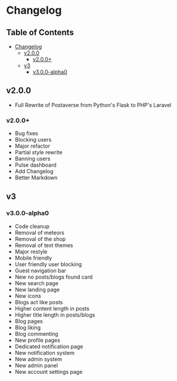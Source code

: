 # Changelog
## Table of Contents
- [Changelog](#changelog)
  - [v2.0.0](#v200)
    - [v2.0.0+](#v200-1)
  - [v3](#v3)
    - [v3.0.0-alpha0](#v300-alpha0)

## v2.0.0
* Full Rewrite of Postaverse from Python's Flask to PHP's Laravel

### v2.0.0+
* Bug fixes
* Blocking users
* Major refactor
* Partial style rewrite
* Banning users
* Pulse dashboard
* Add Changelog
* Better Markdown

## v3

### v3.0.0-alpha0
* Code cleanup
* Removal of meteors
* Removal of the shop
* Removal of text themes
* Major restyle
* Mobile friendly
* User friendly user blocking
* Guest navigation bar
* New no posts/blogs found card
* New search page
* New landing page
* New icons
* Blogs act like posts
* Higher content length in posts
* Higher title length in posts/blogs
* Blog pages
* Blog liking
* Blog commenting
* New profile pages
* Dedicated notification page
* New notification system
* New admin system
* New admin panel
* New account settings page
